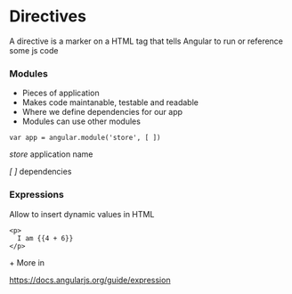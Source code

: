# Directives

A directive is a marker on a HTML tag that tells Angular to run or reference some js code

### Modules

- Pieces of application
- Makes code maintanable, testable and readable
- Where we define dependencies for our app
- Modules can use other modules

`var app = angular.module('store', [ ])`

*store* application name

*[ ]* dependencies

### Expressions

Allow to insert dynamic values in HTML

```
<p>
  I am {{4 + 6}}
</p>
```
\+ More in

https://docs.angularjs.org/guide/expression
